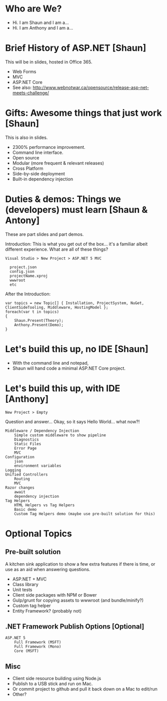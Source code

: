 # Who are We?

* Hi. I am Shaun and I am a...
* Hi. I am Anthony and I am a...

# Brief History of ASP.NET [Shaun]

This will be in slides, hosted in Office 365.

* Web Forms
* MVC
* ASP.NET Core
* See also: http://www.webnotwar.ca/opensource/release-asp-net-meets-challenge/

# Gifts: Awesome things that just work [Shaun]

This is also in slides. 

* 2300% performance improvement.
* Command line interface. 
* Open source
* Modular (more frequent & relevant releases)
* Cross Platform
* Side-by-side deployment
* Built-in dependency injection

# Duties  & demos: Things we (developers) must learn [Shaun & Antony]

These are part slides and part demos. 

Introduction: This is what you get out of the box... it's a familiar albeit different experience. What are all of these things?

    Visual Studio > New Project > ASP.NET 5 MVC
    
      project.json
      config.json
      projectName.xproj
      wwwroot
      etc
    
After the Introduction:

    var topics = new Topic[] { Installation, ProjectSystem, NuGet, ClientSideTooling, Middleware, HostingModel };
    foreach(var t in topics)
    {
        Shaun.Present(Theory);
        Anthony.Present(Demo);
    }

# Let's build this up, no IDE [Shaun]

* With the command line and notepad, 
* Shaun will hand code a minimal ASP.NET Core project. 

# Let's build this up, with IDE [Anthony]

    New Project > Empty

Question and answer... Okay, so it says Hello World... what now?!

    Middleware / Dependency Injection
        Simple custom middleware to show pipeline
        Diagnostics
        Static Files
        Error Page
        MVC
    Configuration
        json
        environment variables
    Logging
    Unified Controllers
        Routing
        MVC
    Razor changes
        await
        dependency injection
    Tag Helpers
        HTML Helpers vs Tag Helpers
        Basic demo
        Custom Tag Helpers demo (maybe use pre-built solution for this)
        
# Optional Topics
    
## Pre-built solution

A kitchen sink application to show a few extra features if there is time, or use as an aid when answering questions.

* ASP.NET + MVC
* Class library
* Unit tests
* Client side packages with NPM or Bower
* Gulp/grunt for copying assets to wwwroot (and bundle/minify?)
* Custom tag helper
* Entity Framework? (probably not)

## .NET Framework Publish Options [Optional]

    ASP.NET 5
        Full Framework (MSFT)
        Full Framework (Mono)
        Core (MSFT)

## Misc

* Client side resource building using Node.js
* Publish to a USB stick and run on Mac.
* Or commit project to github and pull it back down on a Mac to edit/run
* Other?
